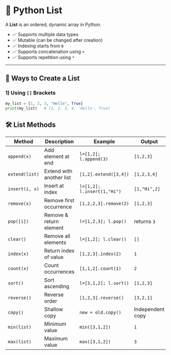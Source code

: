 # 📌 Python List

A **List** is an ordered, dynamic array in Python.  
- ✅ Supports multiple data types  
- ✅ Mutable (can be changed after creation)  
- ✅ Indexing starts from `0`  
- ✅ Supports concatenation using `+`  
- ✅ Supports repetition using `*`  

---

## 📝 Ways to Create a List

### 1) Using `[]` Brackets
```python
my_list = [1, 2, 3, "Hello", True]
print(my_list)   # [1, 2, 3, 4, 'Hello', True]
```

## 🛠️ List Methods

| Method | Description | Example | Output |
|--------|-------------|---------|--------|
| `append(x)` | Add element at end | `l=[1,2]; l.append(3)` | `[1,2,3]` |
| `extend(list)` | Extend with another list | `[1,2].extend([3,4])` | `[1,2,3,4]` |
| `insert(i, x)` | Insert at index | `l=[1,2]; l.insert(1,"Hi")` | `[1,"Hi",2]` |
| `remove(x)` | Remove first occurrence | `[1,2,2,3].remove(2)` | `[1,2,3]` |
| `pop([i])` | Remove & return element | `l=[1,2,3]; l.pop()` | returns `3` |
| `clear()` | Remove all elements | `l=[1,2]; l.clear()` | `[]` |
| `index(x)` | Return index of value | `[1,2,3].index(2)` | `1` |
| `count(x)` | Count occurrences | `[1,1,2].count(1)` | `2` |
| `sort()` | Sort ascending | `l=[3,1,2]; l.sort()` | `[1,2,3]` |
| `reverse()` | Reverse order | `[1,2,3].reverse()` | `[3,2,1]` |
| `copy()` | Shallow copy | `new = old.copy()` | Independent copy |
| `min(list)` | Minimum value | `min([3,1,2])` | `1` |
| `max(list)` | Maximum value | `max([3,1,2])` | `3` |
